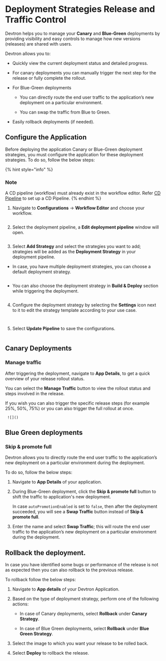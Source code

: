 # Deployment Strategies Release and Traffic Control

Devtron helps you to manage your **Canary** and **Blue-Green** deployments by providing visibility and easy controls to manage how new versions (releases) are shared with users.

Devtron allows you to:

* Quickly view the current deployment status and detailed progress.

* For canary deployments you can manually trigger the next step for the release or fully complete the rollout.

* For Blue-Green deployments 

     * You can directly route the end user traffic to the application’s new deployment on a particular environment.

     * You can swap the traffic from Blue to Green.

* Easily rollback deployments (if needed).

## Configure the Application

Before deploying the application Canary or Blue-Green deployment strategies, you must configure the application for these deployment strategies. To do so, follow the below steps:

{% hint style="info" %}
### Note
A CD pipeline (workflow) must already exist in the workflow editor. Refer [CD Pipeline](../creating-application/workflow/cd-pipeline.md) to set up a CD Pipeline.
{% endhint %}

1. Navigate to **Configurations** → **Workflow Editor** and choose your workflow.

     ![]()

2. Select the deployment pipeline, a **Edit deployment pipeline** window will open.

     ![]()

3. Select **Add Strategy** and select the strategies you want to add; strategies will be added as the **Deployment Strategy** in your deployment pipeline.

 * In case, you have multiple deployment strategies, you can choose a default deployment strategy.

     ![]()
 
 * You can also choose the deployment strategy in **Build & Deploy** section while triggering the deployment.

     ![]()

4. Configure the deployment strategy by selecting the **Settings** icon next to it to edit the strategy template according to your use case.

     ![]()

     ![]()

5. Select **Update Pipeline** to save the configurations.

     ![]()

## Canary Deployments

### Manage traffic

After triggering the deployment, navigate to **App Details**, to get a quick overview of your release rollout status.

You can select the **Manage Traffic** button to view the rollout status and steps involved in the release. 

If you wish you can also trigger the specific release steps (for example 25%, 50%, 75%) or you can also trigger the full rollout at once.

     ![]()


## Blue Green deployments

### Skip & promote full

Devtron allows you to directly route the end user traffic to the application’s new deployment on a particular environment during the deployment.

To do so, follow the below steps:

1. Navigate to **App Details** of your application.

2. During Blue-Green deployment, click the **Skip & promote full** button to shift the traffic to application's new deployment.

     In case `autoPromotionEnabled` is set to `false`, then after the deployment succeeded, you will see a **Swap Traffic** button instead of **Skip & promote full**. 

3. Enter the name and select **Swap Traffic**; this will route the end user traffic to the application’s new deployment on a particular environment during the deployment.

## Rollback the deployment.

In case you have identified some bugs or performance of the release is not as expected then you can also rollback to the previous release.

To rollback follow the below steps:

1. Navigate to **App details** of your Devtron Application.

2. Based on the type of deployment strategy, perform one of the following actions:
    
     * In case of Canary deployments, select **Rollback** under **Canary Strategy**.

     * In case of Blue Green deployments, select **Rollback** under **Blue Green Strategy**.

3. Select the image to which you want your release to be rolled back.

4. Select **Deploy** to rollback the release.